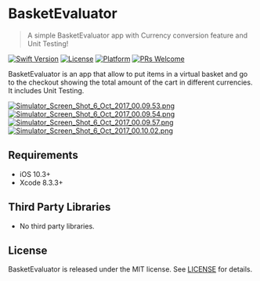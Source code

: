 # BasketEvaluator
> A simple BasketEvaluator app with Currency conversion feature and Unit Testing!

[![Swift Version][swift-image]][swift-url]
[![License][license-image]][license-url]
[![Platform][platform-image]][platform-url]
[![PRs Welcome][prswelcome-image]][prswelcome-url]  
  


BasketEvaluator is an app that allow to put items in a virtual basket and go to the checkout showing the total amount of the cart in different currencies. It includes Unit Testing.  

  

  
  

[![Simulator_Screen_Shot_6_Oct_2017_00.09.53.png](https://s1.postimg.org/643klf2psv/Simulator_Screen_Shot_6_Oct_2017_00.09.53.png)]()
[![Simulator_Screen_Shot_6_Oct_2017_00.09.54.png](https://s1.postimg.org/9k5wdid00f/Simulator_Screen_Shot_6_Oct_2017_00.09.54.png)]()
[![Simulator_Screen_Shot_6_Oct_2017_00.09.57.png](https://s1.postimg.org/73jnyl6r9b/Simulator_Screen_Shot_6_Oct_2017_00.09.57.png)]()
[![Simulator_Screen_Shot_6_Oct_2017_00.10.02.png](https://s1.postimg.org/26b74qsk0v/Simulator_Screen_Shot_6_Oct_2017_00.10.02.png)]()
  
  
## Requirements
- iOS 10.3+
- Xcode 8.3.3+

## Third Party Libraries
- No third party libraries. 

## License
BasketEvaluator is released under the MIT license. See [LICENSE](LICENSE) for details.  

[swift-image]:https://img.shields.io/badge/swift-3.0-orange.svg
[swift-url]: https://swift.org/
[license-image]:https://img.shields.io/badge/License-MIT-blue.svg
[license-url]: LICENSE
[platform-image]:https://img.shields.io/cocoapods/p/LFAlertController.svg?style=flat
[platform-url]:https://cocoapods.org/pods/LFAlertController
[prswelcome-image]:https://img.shields.io/badge/PRs-welcome-brightgreen.svg?style=flat-square
[prswelcome-url]:https://makeapullrequest.com
